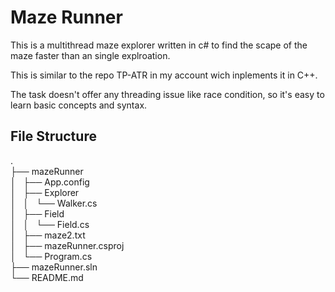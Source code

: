 # Maze Runner
This is a multithread maze explorer written in c# to find the scape of the maze faster than an single explroation.

This is similar to the repo TP-ATR in my account wich inplements it in C++.

The task doesn't offer any threading issue like race condition, so it's easy to learn basic concepts and syntax.

## File Structure

.\
├── mazeRunner\
│   ├── App.config\
│   ├── Explorer\
│   │   └── Walker.cs\
│   ├── Field\
│   │   └── Field.cs\
│   ├── maze2.txt\
│   ├── mazeRunner.csproj\
│   └── Program.cs\
├── mazeRunner.sln\
└── README.md

